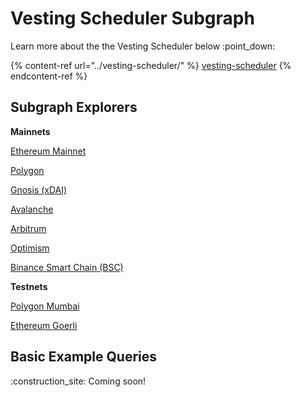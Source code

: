 # Vesting Scheduler Subgraph

Learn more about the the Vesting Scheduler below :point\_down:

{% content-ref url="../vesting-scheduler/" %}
[vesting-scheduler](../vesting-scheduler/)
{% endcontent-ref %}

## Subgraph Explorers

**Mainnets**

[Ethereum Mainnet](https://thegraph.com/hosted-service/subgraph/superfluid-finance/vesting-v1-eth-mainnet)

[Polygon](https://thegraph.com/hosted-service/subgraph/superfluid-finance/vesting-v1-polygon-mainnet)

[Gnosis (xDAI)](https://thegraph.com/hosted-service/subgraph/superfluid-finance/vesting-v1-xdai-mainnet)

[Avalanche](https://thegraph.com/hosted-service/subgraph/superfluid-finance/vesting-v1-avalanche-c)

[Arbitrum](https://thegraph.com/hosted-service/subgraph/superfluid-finance/vesting-v1-arbitrum-one)

[Optimism](https://thegraph.com/hosted-service/subgraph/superfluid-finance/vesting-v1-optimism-mainnet)

[Binance Smart Chain (BSC)](https://thegraph.com/hosted-service/subgraph/superfluid-finance/vesting-v1-bsc-mainnet)

**Testnets**

[Polygon Mumbai](https://thegraph.com/hosted-service/subgraph/superfluid-finance/vesting-v1-polygon-mumbai)

[Ethereum Goerli](https://thegraph.com/hosted-service/subgraph/superfluid-finance/vesting-v1-eth-goerli)

## Basic Example Queries

:construction\_site: Coming soon!

